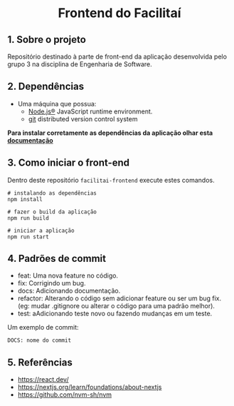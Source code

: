 <h1 align="center"> Frontend do Facilitaí </h1> 

## 1. Sobre o projeto

Repositório destinado à parte de front-end da aplicação desenvolvida pelo grupo 3 na disciplina de Engenharia de Software.

## 2. Dependências

- Uma máquina que possua:
    - [Node.js®](https://nodejs.org/en) JavaScript runtime environment.
    - [git](https://git-scm.com/) distributed version control system

**Para instalar corretamente as dependências da aplicação olhar esta [documentação](./docs/setup.md)**

## 3. Como iniciar o front-end

Dentro deste repositório `facilitai-frontend` execute estes comandos.

```
# instalando as dependências
npm install

# fazer o build da aplicação 
npm run build 

# iniciar a aplicação
npm run start
```

## 4. Padrões de commit

* feat: Uma nova feature no código.
* fix: Corrigindo um bug.
* docs: Adicionando documentação.
* refactor: Alterando o código sem adicionar feature ou ser um bug fix. (eg: mudar .gitignore ou alterar o código para uma padrão melhor).
* test: aAdicionando teste novo ou fazendo mudanças em um teste.

Um exemplo de commit:

```
DOCS: nome do commit
```

## 5. Referências

* https://react.dev/
* https://nextjs.org/learn/foundations/about-nextjs
* https://github.com/nvm-sh/nvm